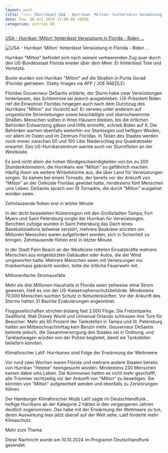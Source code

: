 ```yaml
---
layout: post
title: "🔥🔥🔥 [Hurrikan] USA - Hurrikan 'Milton' hinterlässt Verwüstung in Florida - Biden ..."
date: Tue, 08 Oct 2024 21:00:00 +0200
categories: entries DE
---
```

[USA - Hurrikan 'Milton' hinterlässt Verwüstung in Florida - Biden ...](https://www.deutschlandfunk.de/hurrikan-milton-hinterlaesst-verwuestung-in-florida-biden-warnt-vor-weiteren-gefahren-100.html)

![USA - Hurrikan 'Milton' hinterlässt Verwüstung in Florida - Biden ...](https://bilder.deutschlandfunk.de/8e/e0/d2/1f/8ee0d21f-0197-4233-a4e3-b657fe5a174d/milton-florida-100-1920x1080.jpg)

Hurrikan "Milton" befindet sich nach seinem verheerenden Zug quer durch den US-Bundesstaat Florida wieder über dem Meer. Er hinterlässt Tote und Verletzte.

Boote wurden von Hurrikan "Milton" auf die Straßen in Punta Gorad (Florida) getrieben. (Getty Images via AFP / JOE RAEDLE)

Floridas Gouverneur DeSantis erklärte, der Sturm habe zwar Verwüstungen hinterlassen, das Schlimmste sei jedoch ausgeblieben. US-Präsident Biden rief die Einwohner Floridas hingegen auch nach dem Durchzug des Hurrikans "Milton" zur Vorsicht auf. Er verwies unter anderem auf umgestürzte Stromleitungen sowie beschädigte und überschwemmte Straßen. Menschen sollten in ihren Häusern bleiben, bis die örtlichen Behörden Entwarnung gäben und Hilfe eintreffe, schrieb Biden auf X. Die Behörden warnen ebenfalls weiterhin vor Starkregen und heftigen Winden, vor allem im Osten und im Zentrum Floridas. In Teilen des Staates werden noch immer zwischen 50 und 100 Liter Niederschlag pro Quadratmeter erwartet. Das US-Hurrikanzentrum warnte auch vor Sturmfluten an der Westküste.

Es sind nicht allein die hohen Windgeschwindigkeiten von bis zu 200 Stundenkilometern, die Hurrikans wie "Milton" so gefährlich machen. Häufig lösen sie weitere Wirbelstürme aus, die über Land für Verwüstungen sorgen. So kamen bei einem Tornado, der bereits vor der Ankunft von "Milton" an der Ostküste Floridas gewütet hatte, mindestens fünf Menschen ums Leben. DeSantis sprach von 19 Tornados, die durch "Milton" ausgelöst worden seien.

Zehntausende flohen erst in letzter Minute

In der dicht besiedelten Küstenregion mit den Großstädten Tampa, Fort Myers und Saint Petersburg sorgte der Hurrikan für Verwüstungen. Berichten zufolge wurden in Saint Petersburg das Dach eines Baseballstadions teilweise zerstört, mehrere Baukräne stürzten um. Millionen Menschen waren aufgefordert worden, sich in Sicherheit zu bringen. Zehntausende flohen erst in letzter Minute.

In der Stadt Palm Beach an der Westküste retteten Einsatzkräfte mehrere Menschen aus eingestürzten Gebäuden oder Autos, die der Wind umgeworfen hatte. Mehrere Menschen seien mit Verletzungen ins Krankenhaus gebracht worden, teilte die örtliche Feuerwehr mit.

Millionenfache Stromausfälle

Mehr als drei Millionen Haushalte in Florida seien zeitweise ohne Strom gewesen, hieß es von der US-Katastrophenschutzbehörde. Mindestens 70.000 Menschen suchten Schutz in Notunterkünften. Vor der Ankunft des Sturms hatten 31 Bezirke Evakuierungen angeordnet.

Fluggesellschaften strichen bislang fast 2.000 Flüge. Die Freizeitparks SeaWorld, Walt Disney World und Universal Orlando schlossen ihre Tore für Besucher. Mehr als 60 Prozent der Tankstellen in Tampa und St. Petersburg hatten am Mittwochnachmittag kein Benzin mehr. Gouverneur DeSantis betonte jedoch, die Gesamtversorgung des Staates sei in Ordnung, und Tanklastwagen würden von der Polizei begleitet, damit sie Tankstellen beliefern könnten.

Klimaforscher Latif: Hurrikanes sind Folge der Erwärmung der Weltmeere

Vor rund zwei Wochen waren Florida und mehrere andere Staaten bereits von Hurrikan "Helene" heimgesucht worden. Mindestens 230 Menschen kamen dabei ums Leben. Die Kommunen hatten es nicht mehr geschafft, alle Trümmer rechtzeitig vor der Ankunft von "Milton" zu beseitigen. Sie könnten von "Milton" aufgewirbelt werden und ebenfalls zu Zerstörungen führen.

Der Hamburger Klimaforscher Mojib Latif sagte im Deutschlandfunk , heftige Hurrikans ab der Kategorie 2 hätten in den vergangenen Jahren deutlich zugenommen. Das habe mit der Erwärmung der Weltmeere zu tun, deren Auswirkung man jetzt überall auf der Welt sehe. Latif forderte mehr Klimaschutz.

Mehr zum Thema

Diese Nachricht wurde am 10.10.2024 im Programm Deutschlandfunk gesendet.

